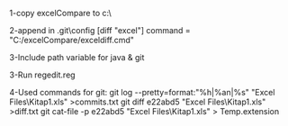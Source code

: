 1-copy excelCompare to c:\

2-append in .git\config
[diff "excel"]
  command = "C:/excelCompare/exceldiff.cmd"

3-Include path variable for java & git

3-Run regedit.reg

4-Used commands for git:
  git log --pretty=format:"%h|%an|%s" "Excel Files\\Kitap1.xls" >commits.txt
  git diff e22abd5 "Excel Files\\Kitap1.xls" >diff.txt
  git cat-file -p e22abd5 "Excel Files\\Kitap1.xls" > Temp.extension
